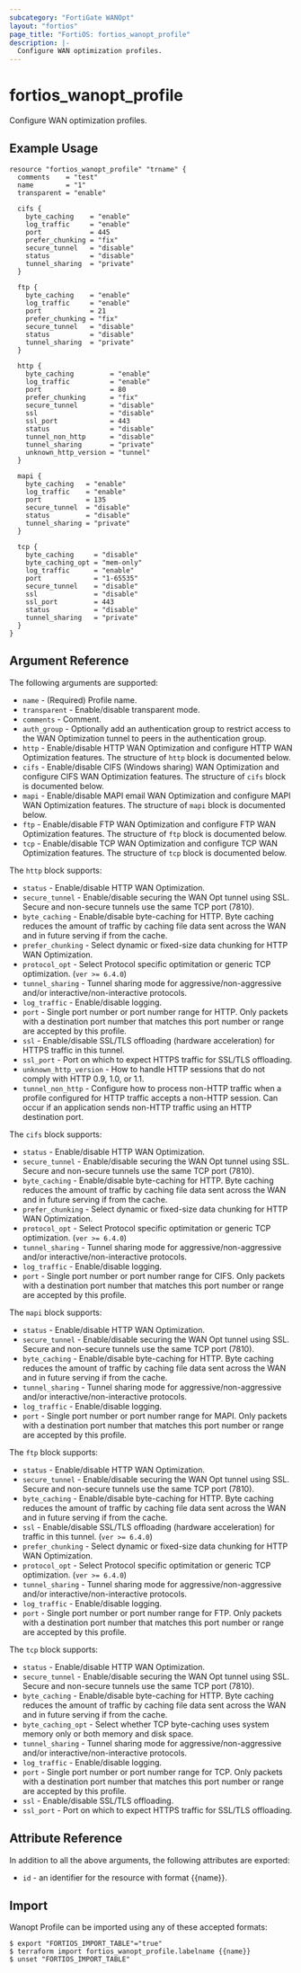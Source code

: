```yaml
---
subcategory: "FortiGate WANOpt"
layout: "fortios"
page_title: "FortiOS: fortios_wanopt_profile"
description: |-
  Configure WAN optimization profiles.
---
```


# fortios_wanopt_profile
Configure WAN optimization profiles.

## Example Usage

```hcl
resource "fortios_wanopt_profile" "trname" {
  comments    = "test"
  name        = "1"
  transparent = "enable"

  cifs {
    byte_caching    = "enable"
    log_traffic     = "enable"
    port            = 445
    prefer_chunking = "fix"
    secure_tunnel   = "disable"
    status          = "disable"
    tunnel_sharing  = "private"
  }

  ftp {
    byte_caching    = "enable"
    log_traffic     = "enable"
    port            = 21
    prefer_chunking = "fix"
    secure_tunnel   = "disable"
    status          = "disable"
    tunnel_sharing  = "private"
  }

  http {
    byte_caching         = "enable"
    log_traffic          = "enable"
    port                 = 80
    prefer_chunking      = "fix"
    secure_tunnel        = "disable"
    ssl                  = "disable"
    ssl_port             = 443
    status               = "disable"
    tunnel_non_http      = "disable"
    tunnel_sharing       = "private"
    unknown_http_version = "tunnel"
  }

  mapi {
    byte_caching   = "enable"
    log_traffic    = "enable"
    port           = 135
    secure_tunnel  = "disable"
    status         = "disable"
    tunnel_sharing = "private"
  }

  tcp {
    byte_caching     = "disable"
    byte_caching_opt = "mem-only"
    log_traffic      = "enable"
    port             = "1-65535"
    secure_tunnel    = "disable"
    ssl              = "disable"
    ssl_port         = 443
    status           = "disable"
    tunnel_sharing   = "private"
  }
}
```

## Argument Reference

The following arguments are supported:

* `name` - (Required) Profile name.
* `transparent` - Enable/disable transparent mode.
* `comments` - Comment.
* `auth_group` - Optionally add an authentication group to restrict access to the WAN Optimization tunnel to peers in the authentication group.
* `http` - Enable/disable HTTP WAN Optimization and configure HTTP WAN Optimization features. The structure of `http` block is documented below.
* `cifs` - Enable/disable CIFS (Windows sharing) WAN Optimization and configure CIFS WAN Optimization features. The structure of `cifs` block is documented below.
* `mapi` - Enable/disable MAPI email WAN Optimization and configure MAPI WAN Optimization features. The structure of `mapi` block is documented below.
* `ftp` - Enable/disable FTP WAN Optimization and configure FTP WAN Optimization features. The structure of `ftp` block is documented below.
* `tcp` - Enable/disable TCP WAN Optimization and configure TCP WAN Optimization features. The structure of `tcp` block is documented below.

The `http` block supports:

* `status` - Enable/disable HTTP WAN Optimization.
* `secure_tunnel` - Enable/disable securing the WAN Opt tunnel using SSL. Secure and non-secure tunnels use the same TCP port (7810).
* `byte_caching` - Enable/disable byte-caching for HTTP. Byte caching reduces the amount of traffic by caching file data sent across the WAN and in future serving if from the cache.
* `prefer_chunking` - Select dynamic or fixed-size data chunking for HTTP WAN Optimization.
* `protocol_opt` - Select Protocol specific optimitation or generic TCP optimization. (`ver >= 6.4.0`)
* `tunnel_sharing` - Tunnel sharing mode for aggressive/non-aggressive and/or interactive/non-interactive protocols.
* `log_traffic` - Enable/disable logging.
* `port` - Single port number or port number range for HTTP. Only packets with a destination port number that matches this port number or range are accepted by this profile.
* `ssl` - Enable/disable SSL/TLS offloading (hardware acceleration) for HTTPS traffic in this tunnel.
* `ssl_port` - Port on which to expect HTTPS traffic for SSL/TLS offloading.
* `unknown_http_version` - How to handle HTTP sessions that do not comply with HTTP 0.9, 1.0, or 1.1.
* `tunnel_non_http` - Configure how to process non-HTTP traffic when a profile configured for HTTP traffic accepts a non-HTTP session. Can occur if an application sends non-HTTP traffic using an HTTP destination port.

The `cifs` block supports:

* `status` - Enable/disable HTTP WAN Optimization.
* `secure_tunnel` - Enable/disable securing the WAN Opt tunnel using SSL. Secure and non-secure tunnels use the same TCP port (7810).
* `byte_caching` - Enable/disable byte-caching for HTTP. Byte caching reduces the amount of traffic by caching file data sent across the WAN and in future serving if from the cache.
* `prefer_chunking` - Select dynamic or fixed-size data chunking for HTTP WAN Optimization.
* `protocol_opt` - Select Protocol specific optimitation or generic TCP optimization. (`ver >= 6.4.0`)
* `tunnel_sharing` - Tunnel sharing mode for aggressive/non-aggressive and/or interactive/non-interactive protocols.
* `log_traffic` - Enable/disable logging.
* `port` - Single port number or port number range for CIFS. Only packets with a destination port number that matches this port number or range are accepted by this profile.

The `mapi` block supports:

* `status` - Enable/disable HTTP WAN Optimization.
* `secure_tunnel` - Enable/disable securing the WAN Opt tunnel using SSL. Secure and non-secure tunnels use the same TCP port (7810).
* `byte_caching` - Enable/disable byte-caching for HTTP. Byte caching reduces the amount of traffic by caching file data sent across the WAN and in future serving if from the cache.
* `tunnel_sharing` - Tunnel sharing mode for aggressive/non-aggressive and/or interactive/non-interactive protocols.
* `log_traffic` - Enable/disable logging.
* `port` - Single port number or port number range for MAPI. Only packets with a destination port number that matches this port number or range are accepted by this profile.

The `ftp` block supports:

* `status` - Enable/disable HTTP WAN Optimization.
* `secure_tunnel` - Enable/disable securing the WAN Opt tunnel using SSL. Secure and non-secure tunnels use the same TCP port (7810).
* `byte_caching` - Enable/disable byte-caching for HTTP. Byte caching reduces the amount of traffic by caching file data sent across the WAN and in future serving if from the cache.
* `ssl` - Enable/disable SSL/TLS offloading (hardware acceleration) for traffic in this tunnel. (`ver >= 6.4.0`)
* `prefer_chunking` - Select dynamic or fixed-size data chunking for HTTP WAN Optimization.
* `protocol_opt` - Select Protocol specific optimitation or generic TCP optimization. (`ver >= 6.4.0`)
* `tunnel_sharing` - Tunnel sharing mode for aggressive/non-aggressive and/or interactive/non-interactive protocols.
* `log_traffic` - Enable/disable logging.
* `port` - Single port number or port number range for FTP. Only packets with a destination port number that matches this port number or range are accepted by this profile.

The `tcp` block supports:

* `status` - Enable/disable HTTP WAN Optimization.
* `secure_tunnel` - Enable/disable securing the WAN Opt tunnel using SSL. Secure and non-secure tunnels use the same TCP port (7810).
* `byte_caching` - Enable/disable byte-caching for HTTP. Byte caching reduces the amount of traffic by caching file data sent across the WAN and in future serving if from the cache.
* `byte_caching_opt` - Select whether TCP byte-caching uses system memory only or both memory and disk space.
* `tunnel_sharing` - Tunnel sharing mode for aggressive/non-aggressive and/or interactive/non-interactive protocols.
* `log_traffic` - Enable/disable logging.
* `port` - Single port number or port number range for TCP. Only packets with a destination port number that matches this port number or range are accepted by this profile.
* `ssl` - Enable/disable SSL/TLS offloading.
* `ssl_port` - Port on which to expect HTTPS traffic for SSL/TLS offloading.


## Attribute Reference

In addition to all the above arguments, the following attributes are exported:
* `id` - an identifier for the resource with format {{name}}.

## Import

Wanopt Profile can be imported using any of these accepted formats:
```
$ export "FORTIOS_IMPORT_TABLE"="true"
$ terraform import fortios_wanopt_profile.labelname {{name}}
$ unset "FORTIOS_IMPORT_TABLE"
```
